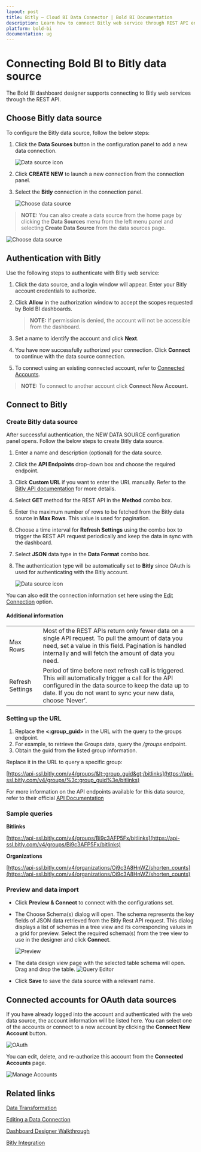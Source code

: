 ```yaml
---
layout: post
title: Bitly – Cloud BI Data Connector | Bold BI Documentation
description: Learn how to connect Bitly web service through REST API endpoint with Bold BI Cloud and create data source for widget configuration.
platform: bold-bi
documentation: ug
---
```


# Connecting Bold BI to Bitly data source
The Bold BI dashboard designer supports connecting to Bitly web services through the REST API.

## Choose Bitly data source
To configure the Bitly data source, follow the below steps:
1. Click the **Data Sources** button in the configuration panel to add a new data connection.

   ![Data source icon](/static/assets/working-with-datasource/data-connectors/images/common/DataSourcesIcon.png)

2. Click **CREATE NEW** to launch a new connection from the connection panel.
3. Select the **Bitly** connection in the connection panel.

   ![Choose data source](/static/assets/working-with-datasource/data-connectors/images/bitly/ChooseDS.png)

> **NOTE:**  You can also create a data source from the home page by clicking the **Data Sources** menu from the left menu panel and selecting **Create Data Source** from the data sources page.

   ![Choose data source](/static/assets/working-with-datasource/data-connectors/images/bitly/ChooseDS_server.png)

## Authentication with Bitly
Use the following steps to authenticate with Bitly web service:

1. Click the data source, and a login window will appear. Enter your Bitly account credentials to authorize.
2. Click **Allow** in the authorization window to accept the scopes requested by Bold BI dashboards.

   > **NOTE:**  If permission is denied, the account will not be accessible from the dashboard.
   
3. Set a name to identify the account and click **Next**. 
4. You have now successfully authorized your connection. Click **Connect** to continue with the data source connection.
5. To connect using an existing connected account, refer to [Connected Accounts](/working-with-data-sources/data-connectors/bitly/#connected-accounts-for-oauth-data-sources).

> **NOTE:**  To connect to another account click **Connect New Account.**


## Connect to Bitly
### Create Bitly data source
After successful authentication, the NEW DATA SOURCE configuration panel opens. Follow the below steps to create Bitly data source.
1. Enter a name and description (optional) for the data source.
2. Click the **API Endpoints** drop-down box and choose the required endpoint.
3. Click **Custom URL** if you want to enter the URL manually. Refer to the [Bitly API documentation](https://dev.bitly.com/v4_documentation.html) for more details.  
4. Select **GET** method for the REST API in the **Method** combo box.
5. Enter the maximum number of rows to be fetched from the Bitly data source in **Max Rows**. This value is used for pagination.
6. Choose a time interval for **Refresh Settings** using the combo box to trigger the REST API request periodically and keep the data in sync with the dashboard. 
7. Select **JSON** data type in the **Data Format** combo box.
8. The authentication type will be automatically set to **Bitly** since OAuth is used for authenticating with the Bitly account.

    ![Data source icon](/static/assets/working-with-datasource/data-connectors/images/bitly/DataSourcesView.png)

You can also edit the connection information set here using the [Edit Connection](/working-with-data-sources/editing-a-data-connection/) option.

#### Additional information
<table width="600">
<tr>
<td>
Max Rows
</td>
<td>
Most of the REST APIs return only fewer data on a single API request. To pull the amount of data you need, set a value in this field.  
Pagination is handled internally and will fetch the amount of data you need.
</td>
</tr>
<tr>
<td>
Refresh Settings
</td>
<td>
Period of time before next refresh call is triggered. This will automatically trigger a call for the API configured in the data source to keep the data up to date. If you do not want to sync your new data, choose ‘Never’.
</td>
</tr>
</table>

### Setting up the URL
1. Replace the **<:group_guid>** in the URL with the query to the groups endpoint.
2. For example, to retrieve the Groups data, query the */groups* endpoint.
3. Obtain the guid from the listed group information.

Replace it in the URL to query a specific group:

[https://api-ssl.bitly.com/v4/groups/&lt;:group_guid&gt;/bitlinks](https://api-ssl.bitly.com/v4/groups/%3c:group_guid%3e/bitlinks)

For more information on the API endpoints available for this data source, refer to their official [API Documentation](https://dev.bitly.com/v4_documentation.html)

### Sample queries
**Bitlinks**

[https://api-ssl.bitly.com/v4/groups/Bi9c3AFP5Fx/bitlinks](https://api-ssl.bitly.com/v4/groups/Bi9c3AFP5Fx/bitlinks)

**Organizations**

[https://api-ssl.bitly.com/v4/organizations/Oi9c3A8HnWZ/shorten_counts](https://api-ssl.bitly.com/v4/organizations/Oi9c3A8HnWZ/shorten_counts)

### Preview and data import
* Click **Preview & Connect** to connect with the configurations set.
* The Choose Schema(s) dialog will open. The schema represents the key fields of JSON data retrieved from the Bitly Rest API request. This dialog displays a list of schemas in a tree view and its corresponding values in a grid for preview. Select the required schema(s) from the tree view to use in the designer and click **Connect**.

   ![Preview](/static/assets/working-with-datasource/data-connectors/images/common/Preview.png)

* The data design view page with the selected table schema will open. Drag and drop the table.
   ![Query Editor](/static/assets/working-with-datasource/data-connectors/images/common/QueryEditor.png)

* Click **Save** to save the data source with a relevant name.

## Connected accounts for OAuth data sources
If you have already logged into the account and authenticated with the web data source, the account information will be listed here. You can select one of the accounts or connect to a new account by clicking the **Connect New Account** button.

   ![OAuth](/static/assets/working-with-datasource/data-connectors/images/bitly/OAuthDS.png)

You can edit, delete, and re-authorize this account from the **Connected Accounts** page.

   ![Manage Accounts](/static/assets/working-with-datasource/data-connectors/images/bitly/ManageDS.png)

## Related links
[Data Transformation](/working-with-data-sources/data-modeling/joining-table/)

[Editing a Data Connection](/working-with-data-sources/editing-a-data-connection/)   

[Dashboard Designer Walkthrough](/getting-started/creating-dashboard/)

[Bitly Integration](https://www.boldbi.com/integrations/bitly)